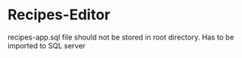 # Recipes-Editor
recipes-app.sql file should not be stored in root directory. Has to be imported to SQL server
